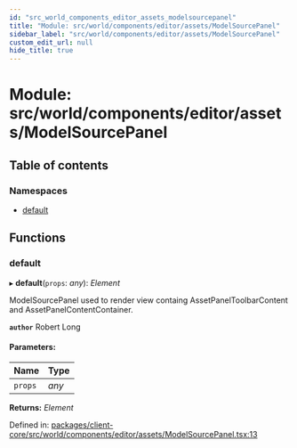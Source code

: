 ```yaml
---
id: "src_world_components_editor_assets_modelsourcepanel"
title: "Module: src/world/components/editor/assets/ModelSourcePanel"
sidebar_label: "src/world/components/editor/assets/ModelSourcePanel"
custom_edit_url: null
hide_title: true
---
```


# Module: src/world/components/editor/assets/ModelSourcePanel

## Table of contents

### Namespaces

- [default](src_world_components_editor_assets_modelsourcepanel.default.md)

## Functions

### default

▸ **default**(`props`: *any*): *Element*

ModelSourcePanel used to render view containg AssetPanelToolbarContent and AssetPanelContentContainer.

**`author`** Robert Long

#### Parameters:

Name | Type |
:------ | :------ |
`props` | *any* |

**Returns:** *Element*

Defined in: [packages/client-core/src/world/components/editor/assets/ModelSourcePanel.tsx:13](https://github.com/xr3ngine/xr3ngine/blob/77d12cea0/packages/client-core/src/world/components/editor/assets/ModelSourcePanel.tsx#L13)
